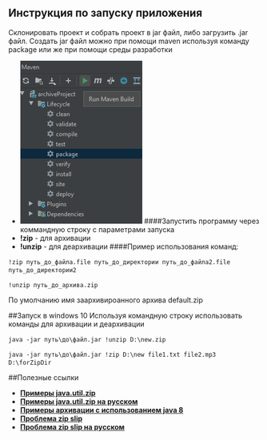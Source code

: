 ## Инструкция по запуску приложения
Склонировать проект и собрать проект в jar файл, либо загрузить .jar файл.
Создать jar файл можно при помощи maven используя команду package 
или же при помощи среды разработки
- ![](src/main/resources/static/img/maven.png)
####Запустить программу через коммандную строку с параметрами запуска
- **!zip** - для архивации
- **!unzip** - для деархивации
####Пример использования команд:
```
!zip путь_до_файла.file путь_до_директории путь_до_файла2.file путь_до_директории2
```
```
!unzip путь_до_архива.zip
```
По умолчанию имя заархивироанного архива default.zip

##Запуск в windows 10
Используя командную строку использовать команды для
архивации и деархивации
```
java -jar путь\до\файл.jar !unzip D:\new.zip
```
```
java -jar путь\до\файл.jar !zip D:\new file1.txt file2.mp3 D:\forZipDir
```

##Полезные ссылки
- **[Примеры java.util.zip](https://www.baeldung.com/java-compress-and-uncompress)**
- **[Примеры java.util.zip на русском](https://www.codeflow.site/ru/article/java-compress-and-uncompress)**
- **[Примеры архивации с использованием java 8](https://www.javadevjournal.com/java/zipping-and-unzipping-in-java/)**
- **[Проблема zip slip](https://snyk.io/research/zip-slip-vulnerability)**
- **[Проблема zip slip на русском](https://tproger.ru/news/zip-slip-vulnerability/)**